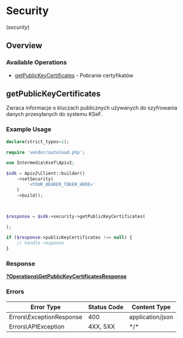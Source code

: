 # Security
(*security*)

## Overview

### Available Operations

* [getPublicKeyCertificates](#getpublickeycertificates) - Pobranie certyfikatów

## getPublicKeyCertificates

Zwraca informacje o kluczach publicznych używanych do szyfrowania danych przesyłanych do systemu KSeF.

### Example Usage

<!-- UsageSnippet language="php" operationID="getPublicKeyCertificates" method="get" path="/api/v2/security/public-key-certificates" -->
```php
declare(strict_types=1);

require 'vendor/autoload.php';

use Intermedia\Ksef\Apiv2;

$sdk = Apiv2\Client::builder()
    ->setSecurity(
        '<YOUR_BEARER_TOKEN_HERE>'
    )
    ->build();



$response = $sdk->security->getPublicKeyCertificates(

);

if ($response->publicKeyCertificates !== null) {
    // handle response
}
```

### Response

**[?Operations\GetPublicKeyCertificatesResponse](../../Models/Operations/GetPublicKeyCertificatesResponse.md)**

### Errors

| Error Type               | Status Code              | Content Type             |
| ------------------------ | ------------------------ | ------------------------ |
| Errors\ExceptionResponse | 400                      | application/json         |
| Errors\APIException      | 4XX, 5XX                 | \*/\*                    |